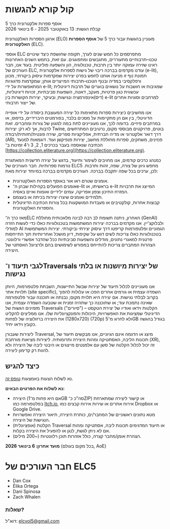 # קול קורא להגשות

אוסף ספרות אלקטרונית כרך 5  
 קבלת הגשות: 13 באוקטובר 2025 \- 6 בינואר 2026

ארגון הספרות האלקטרונית (ELO) מעוניין בהגשות עבור כרך 5 של **אוסף הספרות האלקטרונית** (ELC).

אוספי ELC מתפרסמים כל חמש שנים לערך, תקופה שחושפת כיצד שינויים טכנו–תרבותיים מתעוררים, מתגבשים ומתפוגגים. עם זאת, בחמש השנים האחרונות ראינו שזירה עמוקה יותר בין תרבות, טכנולוגיה, הון והשפעה פוליטית. בעוד אנו, חבר העורכים של ELC, עודנו מקדמים בברכה ריבוי של גישות לספרות אלקטרונית (e-lit), תמונת נוף זו מניעה אותנו לחפש בפרט יצירות שמקדמות עיסוק ביקורתי, מכוון ורפלקסיבי במדיה ובנוף הטכנו–תרבותי המייצרים אותן; שמקדמות פדגוגיות המתאפשרות על ידי e-lit; שמגיבות או חושבות על נושאים בוערים של תרבות דיגיטלית עכשווית כגון פרטיות, מעקב, דאטה, השפעות סביבתיות, זכויות דיגיטליות, (דיס)אינפורמציה ונגישות; ובעיקר, יצירות הקושרות בין e-lit למרחבים וסוגיות אחרים של ייצור תרבותי.

אנו מחשיבים כיצירות ספרות מתאימות כל יצירה המעוצבת ביסודה על ידי אופייה הדיגיטלי, בין אם הן מתקיימות על מסכים בלבד, בפורמטים היברידיים, בדפוס, או במרחבים פיזיים. בדומה לכך, אנו מעוניינים לתת במה למגוון של צורות ומחברים. זאת לרבות, אך לא רק: יצירות Twine, בוטים, פרויקטים מבוססי מקום, נרטיבים המתרחשים דרך דואר אלקטרוני או מדיה חברתית, אפליקציות ספרים, שירה פונטית/חזותית/רבודה (AR), פנזינים, משחקים, ספרות מחוללת מחשב, יצירות פנפיקשן ועוד. דוגמאות למנעד הכתיבה שנאספה בעבר בכרכים 1, 2, 3 ו־4 זמינות ב־ [https://collection.eliterature.org](https://collection.eliterature.org).

כמנהג כרכים קודמים, אנו מחויבים לשימור ותיעוד, בדגש על יצירה חדשנית המאתגרת נורמות ספרותיות. חבר העורכים של ELC5 מחפש גיוון של צורה, שפה, זהות ותרבות. לכן, ערכים בכל שפה יתקבלו בברכה. העורכים מקדמים בברכה במיוחד יצירות מאת:

* אומנים שטרם ראו אור באוסף הספרות האלקטרונית.  
* אומנים הפועלים בקהילות שבהן ה־e-lit בראשיתו, או e-lit המייצג את תרבויות המזרח התיכון וצפון אפריקה, עמים ילידיים ואומות ואיים באסיה.  
* תלמידים ואומנים שיצרו יצירות בכיתה או בעצמם.  
* קבוצות אחרות, קולקטיבים או מעבדות המושקעות בכל צורות הכתיבה הדיגיטלית והספרות האלקטרונית.

מאז כרך ה־ELC האחרון, ניתנה תשומת לב רבה לבינה מלאכותית מחוללת (GenAI) ולבלוקצ'יין. אנו מקדמים בברכה יצירות המשתמשות בטכנולוגיות כאלו כדי לעשות הזרה למודלי AI הגמוניים ופלטפורמות קריפטו דרך עיסוק יצירתי וביקורתי. יצירות המשתמשות בטכנולוגיות כאלו צריכות לשים דגש על שקיפות, דיון מושכל ואחריותיות תוך התייחסות פרטנית למאגרי נתונים, מודלים והשפעות סביבתיות ככל שהדבר אפשרי ורלוונטי. הצהרות המחברים צריכות להתייחס במפורש לשימושים בהם ולרציונל האסתטי של היצירה.

## לגבי תיעוד ו־Traversals של יצירות מיושנות או בלתי נגישות

אנו מעוניינים לכלול תיעוד של יצירות שבשל התיישנות, השבתת פלטפורמות, היותן תלויות אתר (site specific), השמדה עצמית או גורמים אחרים הפכו או עלולות להפוך בקרוב לבלתי נגישות. אם יצירה היא תלוית מקום; נבנתה או תוכננה עבור פלטפורמה שאינה נתמכת עוד; או שתוכננה כך שתהיה זמנית או שטבעה השמדה עצמית, אנו מזמינים הגשות של Traversals ("סיורים") – הקלטות וידאו ואודיו של יצירת הטקסט הדיגיטלי שמציגות את האפשרויות, היכולות והפונקציונליות שלו. אנו ממליצים להקליט את היצירה ברזולוציה של לפחות (1280x720) (720p) ולא לחרוג מ־5GB בגודל בהגשה כקובץ וידאו יחיד.

ליצירות שעבורן Traversal, מיצג או הדגמה אינם הגיוניים, אנו מבקשים תיעוד של תכונות הליבה, האסתטיקה ומהות היצירה ותרומותיה. ליצירות מציאות מורחבת (XR), זה יכול לכלול הקלטה של ​​סשן עם אלמנטים מייצגים או היבטי ליבה של היצירה ולא להוות רק קדימון ליצירה.

## כיצד להגיש

נא לשלוח הצעות באמצעות [טופס זה](https://forms.gle/Ftir1rj4NBoBBNJJA).

**נא לשלוח את הפרטים הבאים:**

* היצירה (אם היא פחות מ־1GB סה"כ כ־ZIP) או קישור ליצירה שמתארחת בפלטפורמה כמו [Itch.io](https://itch.io), אירוח אתרים או שירות אירוח קבצים כמו Dropbox או Google Drive.  
* מטא נתונים ראשוניים של המחבר/ים, כותרת היצירה, תיאור היצירה ואפשרויות הנגישות של היצירה.  
* (אופציונלית) הקלטת Traversal או תיעוד המדגימים תכונות ליבה, אסתטיקה ומהות אם לא ניתן לגשת, לנגן או להפעיל את היצירה בקלות.  
* הצהרת אומן/מחבר קצרה, כולל אזהרות תוכן רלוונטיות (\~200 מילים).

 **מועד אחרון: 6 בינואר 2026** (בכל מקום בעולם, AoE)
 
# חבר העורכים של ELC5

* Dan Cox  
* Élika Ortega  
* Dani Spinosa  
* Zach Whalen

### **שאלות?**

דוא"ל: [elcvol5@gmail.com](mailto:elcvol5@gmail.com) 

